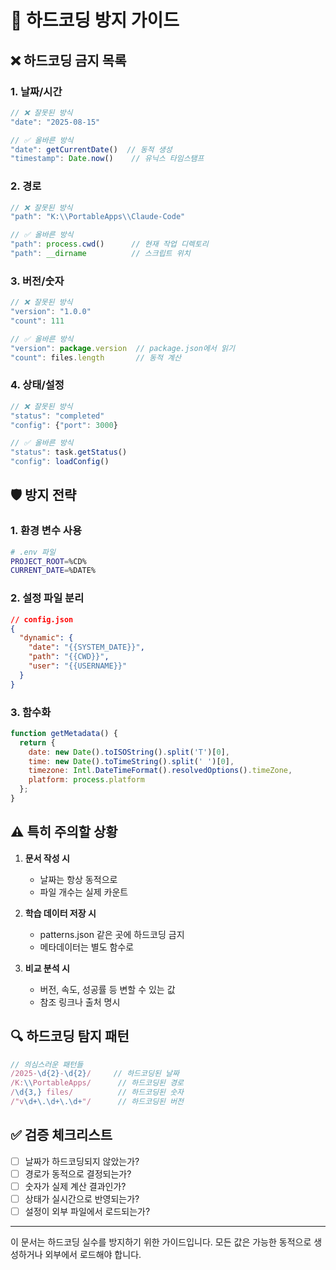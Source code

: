 # 🚫 하드코딩 방지 가이드

## ❌ 하드코딩 금지 목록

### 1. 날짜/시간
```javascript
// ❌ 잘못된 방식
"date": "2025-08-15"

// ✅ 올바른 방식
"date": getCurrentDate()  // 동적 생성
"timestamp": Date.now()    // 유닉스 타임스탬프
```

### 2. 경로
```javascript
// ❌ 잘못된 방식
"path": "K:\\PortableApps\\Claude-Code"

// ✅ 올바른 방식
"path": process.cwd()      // 현재 작업 디렉토리
"path": __dirname          // 스크립트 위치
```

### 3. 버전/숫자
```javascript
// ❌ 잘못된 방식
"version": "1.0.0"
"count": 111

// ✅ 올바른 방식
"version": package.version  // package.json에서 읽기
"count": files.length       // 동적 계산
```

### 4. 상태/설정
```javascript
// ❌ 잘못된 방식
"status": "completed"
"config": {"port": 3000}

// ✅ 올바른 방식
"status": task.getStatus()
"config": loadConfig()
```

## 🛡️ 방지 전략

### 1. 환경 변수 사용
```bash
# .env 파일
PROJECT_ROOT=%CD%
CURRENT_DATE=%DATE%
```

### 2. 설정 파일 분리
```json
// config.json
{
  "dynamic": {
    "date": "{{SYSTEM_DATE}}",
    "path": "{{CWD}}",
    "user": "{{USERNAME}}"
  }
}
```

### 3. 함수화
```javascript
function getMetadata() {
  return {
    date: new Date().toISOString().split('T')[0],
    time: new Date().toTimeString().split(' ')[0],
    timezone: Intl.DateTimeFormat().resolvedOptions().timeZone,
    platform: process.platform
  };
}
```

## ⚠️ 특히 주의할 상황

1. **문서 작성 시**
   - 날짜는 항상 동적으로
   - 파일 개수는 실제 카운트

2. **학습 데이터 저장 시**
   - patterns.json 같은 곳에 하드코딩 금지
   - 메타데이터는 별도 함수로

3. **비교 분석 시**
   - 버전, 속도, 성공률 등 변할 수 있는 값
   - 참조 링크나 출처 명시

## 🔍 하드코딩 탐지 패턴

```javascript
// 의심스러운 패턴들
/2025-\d{2}-\d{2}/     // 하드코딩된 날짜
/K:\\PortableApps/      // 하드코딩된 경로
/\d{3,} files/          // 하드코딩된 숫자
/"v\d+\.\d+\.\d+"/      // 하드코딩된 버전
```

## ✅ 검증 체크리스트

- [ ] 날짜가 하드코딩되지 않았는가?
- [ ] 경로가 동적으로 결정되는가?
- [ ] 숫자가 실제 계산 결과인가?
- [ ] 상태가 실시간으로 반영되는가?
- [ ] 설정이 외부 파일에서 로드되는가?

---
이 문서는 하드코딩 실수를 방지하기 위한 가이드입니다.
모든 값은 가능한 동적으로 생성하거나 외부에서 로드해야 합니다.